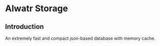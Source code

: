 # Alwatr Storage

## Introduction

An extremely fast and compact json-based database with memory cache.
